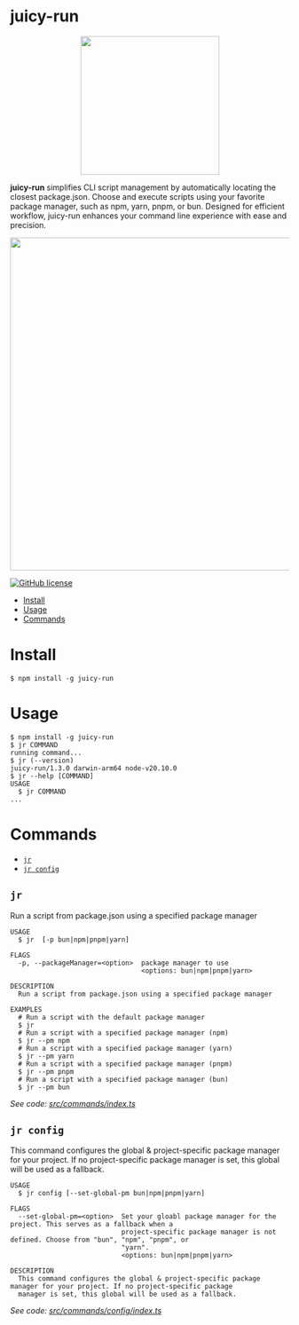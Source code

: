 juicy-run
=================
<div align="center">
  <img src="https://github.com/juicyjusung/juicy-run/assets/46892438/66af1e2d-fb19-4862-99cf-a9c0a1433f8d" width="250">
</div>
<p><strong>juicy-run</strong> simplifies CLI script management by automatically locating the closest package.json.
    Choose and execute scripts using your favorite package manager, such as npm, yarn, pnpm, or bun. Designed for efficient workflow, juicy-run enhances your command line experience with ease and precision.</p>

<div align="center">
  <img src="https://github.com/juicyjusung/juicy-run/assets/46892438/0d1bc86f-0b3e-41e6-89bc-70acbc92b4ce" width="600">
</div>

[![GitHub license](https://img.shields.io/github/license/oclif/hello-world)](https://github.com/oclif/hello-world/blob/main/LICENSE)

<!-- toc -->
* [Install](#install)
* [Usage](#usage)
* [Commands](#commands)
<!-- tocstop -->
# Install
```sh-session
$ npm install -g juicy-run
```


# Usage
<!-- usage -->
```sh-session
$ npm install -g juicy-run
$ jr COMMAND
running command...
$ jr (--version)
juicy-run/1.3.0 darwin-arm64 node-v20.10.0
$ jr --help [COMMAND]
USAGE
  $ jr COMMAND
...
```
<!-- usagestop -->
# Commands
<!-- commands -->
* [`jr`](#jr)
* [`jr config`](#jr-config)

## `jr`

Run a script from package.json using a specified package manager

```
USAGE
  $ jr  [-p bun|npm|pnpm|yarn]

FLAGS
  -p, --packageManager=<option>  package manager to use
                                 <options: bun|npm|pnpm|yarn>

DESCRIPTION
  Run a script from package.json using a specified package manager

EXAMPLES
  # Run a script with the default package manager
  $ jr
  # Run a script with a specified package manager (npm)
  $ jr --pm npm
  # Run a script with a specified package manager (yarn)
  $ jr --pm yarn
  # Run a script with a specified package manager (pnpm)
  $ jr --pm pnpm
  # Run a script with a specified package manager (bun)
  $ jr --pm bun
```

_See code: [src/commands/index.ts](https://github.com/juicyjusung/juicy-run/blob/v1.3.0/src/commands/index.ts)_

## `jr config`

This command configures the global & project-specific package manager for your project. If no project-specific package manager is set, this global will be used as a fallback.

```
USAGE
  $ jr config [--set-global-pm bun|npm|pnpm|yarn]

FLAGS
  --set-global-pm=<option>  Set your gloabl package manager for the project. This serves as a fallback when a
                            project-specific package manager is not defined. Choose from "bun", "npm", "pnpm", or
                            "yarn".
                            <options: bun|npm|pnpm|yarn>

DESCRIPTION
  This command configures the global & project-specific package manager for your project. If no project-specific package
  manager is set, this global will be used as a fallback.
```

_See code: [src/commands/config/index.ts](https://github.com/juicyjusung/juicy-run/blob/v1.3.0/src/commands/config/index.ts)_
<!-- commandsstop -->
